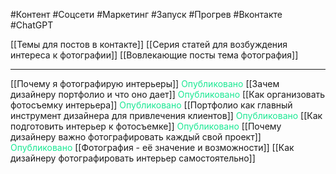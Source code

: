 #Контент #Соцсети #Маркетинг #Запуск #Прогрев #Вконтакте #ChatGPT 

[[Темы для постов в контакте]]
[[Серия статей для возбуждения интереса к фотографии]]
[[Вовлекающие посты тема фотография]]
________
[[Почему я фотографирую интерьеры]] <span style='color:#1ae893'>Опубликовано</span>
[[Зачем дизайнеру портфолио и что оно дает]] <span style='color:#1ae893'>Опубликовано</span>
[[Как организовать фотосъемку интерьера]] <span style='color:#1ae893'>Опубликовано</span>
[[Портфолио как главный инструмент дизайнера для привлечения клиентов]] <span style='color:#1ae893'>Опубликовано</span>
[[Как подготовить интерьер к фотосъемке]] <span style='color:#1ae893'>Опубликовано</span>
[[Почему дизайнеру важно фотографировать каждый свой проект]] <span style='color:#1ae893'>Опубликовано</span>
[[Фотография - её значение и возможности]]
[[Как дизайнеру фотографировать интерьер самостоятельно]]
